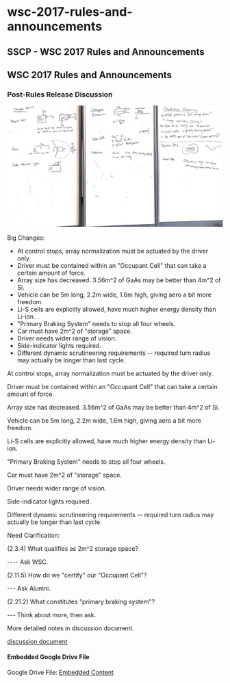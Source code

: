 # wsc-2017-rules-and-announcements

## SSCP - WSC 2017 Rules and Announcements

## WSC 2017 Rules and Announcements

### Post-Rules Release Discussion

![](../../../../../assets/image_49a46bd0ab.jpg)

Big Changes:

* At control stops, array normalization must be actuated by the driver only.
* Driver must be contained within an "Occupant Cell" that can take a certain amount of force.
* Array size has decreased.  3.56m^2 of GaAs may be better than 4m^2 of Si.
* Vehicle can be 5m long, 2.2m wide, 1.6m high, giving aero a bit more freedom.
* Li-S cells are explicitly allowed, have much higher energy density than Li-ion.
* "Primary Braking System" needs to stop all four wheels.
* Car must have 2m^2 of "storage" space.
* Driver needs wider range of vision.
* Side-indicator lights required.
* Different dynamic scrutineering requirements -- required turn radius may actually be longer than last cycle.

At control stops, array normalization must be actuated by the driver only.

Driver must be contained within an "Occupant Cell" that can take a certain amount of force.

Array size has decreased.  3.56m^2 of GaAs may be better than 4m^2 of Si.

Vehicle can be 5m long, 2.2m wide, 1.6m high, giving aero a bit more freedom.

Li-S cells are explicitly allowed, have much higher energy density than Li-ion.

"Primary Braking System" needs to stop all four wheels.

Car must have 2m^2 of "storage" space.

Driver needs wider range of vision.

Side-indicator lights required.

Different dynamic scrutineering requirements -- required turn radius may actually be longer than last cycle.

Need Clarification:

(2.3.4) What qualifies as 2m^2 storage space?

\---- Ask WSC.

(2.11.5) How do we "certify" our "Occupant Cell"?

\---  Ask Alumni.

(2.21.2) What constitutes "primary braking system"?

\--- Think about more, then ask.

More detailed notes in discussion document.

[discussion document](https://docs.google.com/a/stanford.edu/document/d/1cW8JakcKQiR6RTHf0u0NsbbUcXLWVtw3PK5YfMtjfJs/edit?usp=sharing)

#### Embedded Google Drive File

Google Drive File: [Embedded Content](https://drive.google.com/embeddedfolderview?id=1yTP9LEK8DgqFlGmyn0CWVcIWPb-yR_Wb#list)
